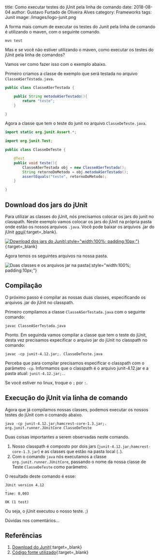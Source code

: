 title: Como executar testes do jUnit pela linha de comando
date: 2018-08-04
author: Gustavo Furtado de Oliveira Alves
category: Frameworks
tags: Junit
image: /images/logo-junit.png

A forma mais comum de executar os testes do Junit pela linha de comando é utilizando o maven, com o seguinte comando.

```
mvn test
```

Mas e se você não estiver utilizando o maven, como executar os testes do jUnit pela linha de comandos?

Vamos ver como fazer isso com o exemplo abaixo.

Primeiro criamos a classe de exemplo que será testada no arquivo `ClasseASerTestada.java`.

```java
public class ClasseASerTestada {

    public String metodoASerTestado(){
        return "teste";
    }

}
```

Agora a classe que tem o teste do junit no arquivo `ClasseDeTeste.java`.

```java
import static org.junit.Assert.*;

import org.junit.Test;

public class ClasseDeTeste {

    @Test
    public void teste(){
        ClasseASerTestada obj = new ClasseASerTestada();
        String retornoDoMetodo = obj.metodoASerTestado();
        assertEquals("teste", retornoDoMetodo);
    }

}
```

## Download dos jars do jUnit

Para utilizar as classes do jUnit, nós precisamos colocar os jars do junit no classpath.
Neste exemplo vamos colocar os jars do jUnit na própria pasta onde estão os nossos arquivos `.java`. Você pode baixar os arquivos .jar do jUnit [aqui](https://github.com/junit-team/junit4/wiki/Download-and-Install){:target=\_blank}.

[![Download dos jars do Junit](/images/junit-download-jars.png){:style="width:100%; padding:10px;"}](https://github.com/junit-team/junit4/wiki/Download-and-Install){:target=\_blank}

Agora temos os seguintes arquivos na nossa pasta.

![Duas classes e os arquivos jar na pasta](/images/classes-e-arquivos-jar.png){:style="width:100%; padding:10px;"}

## Compilação

O próximo passo é compilar as nossas duas classes, especificando os arquivos .jar do jUnit no classpath.

Primeiro compilamos a classe `ClasseASerTestada.java` com o seguinte comando:

```
javac ClasseASerTestada.java
```

Pronto. Em seguinda vamos compilar a classe que tem o teste do jUnit, desta vez precisamos expecificar o arquivo jar do jUnit no classpath no comando:

```
javac -cp junit-4.12.jar;. ClasseDeTeste.java
```

Perceba que para compilar precisamos especificar o classpath com o parâmetro `-cp`.
Informamos que o classpath é o arquivo junit-4.12.jar e a pasta atual: `junit-4.12.jar;.`.

Se você estiver no linux, troque o `;` por `:`.

## Execução do jUnit via linha de comando

Agora que já compilamos nossas classes, podemos executar os nossos testes do jUnit com o comando abaixo.

```
java -cp junit-4.12.jar;hamcrest-core-1.3.jar;. org.junit.runner.JUnitCore ClasseDeTeste
```

Duas coisas importantes a serem observadas neste comando.

1. Nosso classpath é composto por dois jars (`junit-4.12.jar;hamcrest-core-1.3.jar`) e as classes que estão na pasta local (`.`).
2. Com o comando `java` nós executamos a classe `org.junit.runner.JUnitCore`, passando o nome da nossa classe de Teste `ClasseDeTeste` como parâmetro.

O resultado deste comando é esse:

```
JUnit version 4.12
.
Time: 0,003

OK (1 test)
```

Ou seja, o jUnit executou o nosso teste. ;)

Dúvidas nos comentários...

## Referências

1. [Download do Junit](https://github.com/junit-team/junit4/wiki/Download-and-Install){:target=\_blank}
2. [Código fonte utilizado](https://github.com/gustavofoa/dicasdejava.com.br/tree/master/content/examples/junit-linha-de-comando/){:target=\_blank}